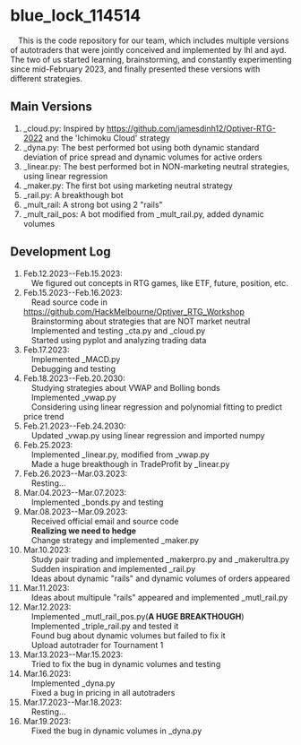 # blue_lock_114514

&ensp;&ensp;This is the code repository for our team, which includes multiple versions of autotraders that were jointly conceived and implemented by lhl and ayd. The two of us started learning, brainstorming, and constantly experimenting since mid-February 2023, and finally presented these versions with different strategies.

## Main Versions
1. _cloud.py: Inspired by https://github.com/jamesdinh12/Optiver-RTG-2022 and the 'Ichimoku Cloud' strategy
2. _dyna.py: The best performed bot using both dynamic standard deviation of price spread and dynamic volumes for active orders
3. _linear.py: The best performed bot in NON-marketing neutral strategies, using linear regression
4. _maker.py: The first bot using marketing neutral strategy
5. _rail.py: A breakthough bot
6. _mult_rail: A strong bot using 2 "rails"
7. _mult_rail_pos: A bot modified from _mult_rail.py, added dynamic volumes

## Development Log
1. Feb.12.2023--Feb.15.2023:\
&ensp;&ensp;We figured out concepts in RTG games, like ETF, future, position, etc.
2. Feb.15.2023--Feb.16.2023:\
&ensp;&ensp;Read source code in https://github.com/HackMelbourne/Optiver_RTG_Workshop \
&ensp;&ensp;Brainstorming about strategies that are NOT market neutral\
&ensp;&ensp;Implemented and testing _cta.py and _cloud.py\
&ensp;&ensp;Started using pyplot and analyzing trading data
3. Feb.17.2023:\
&ensp;&ensp;Implemented _MACD.py\
&ensp;&ensp;Debugging and testing
4. Feb.18.2023--Feb.20.2030:\
&ensp;&ensp;Studying strategies about VWAP and Bolling bonds\
&ensp;&ensp;Implemented _vwap.py\
&ensp;&ensp;Considering using linear regression and polynomial fitting to predict price trend
5. Feb.21.2023--Feb.24.2030:\
&ensp;&ensp;Updated _vwap.py using linear regression and imported numpy
6. Feb.25.2023:\
&ensp;&ensp;Implemented _linear.py, modified from _vwap.py\
&ensp;&ensp;Made a huge breakthough in TradeProfit by _linear.py
7. Feb.26.2023--Mar.03.2023:\
&ensp;&ensp;Resting...
8. Mar.04.2023--Mar.07.2023:\
&ensp;&ensp;Implemented _bonds.py and testing
9. Mar.08.2023--Mar.09.2023:\
&ensp;&ensp;Received official email and source code\
&ensp;&ensp;**Realizing we need to hedge**\
&ensp;&ensp;Change strategy and implemented _maker.py
10. Mar.10.2023:\
&ensp;&ensp;Study pair trading and implemented _makerpro.py and _makerultra.py\
&ensp;&ensp;Sudden inspiration and implemented _rail.py\
&ensp;&ensp;Ideas about dynamic "rails" and dynamic volumes of orders appeared
11. Mar.11.2023:\
&ensp;&ensp;Ideas about multipule "rails" appeared and implemented _mutl_rail.py
12. Mar.12.2023:\
&ensp;&ensp;Implemented _mutl_rail_pos.py(**A HUGE BREAKTHOUGH**)\
&ensp;&ensp;Implemented _triple_rail.py and tested it\
&ensp;&ensp;Found bug about dynamic volumes but failed to fix it\
&ensp;&ensp;Upload autotrader for Tournament 1
13. Mar.13.2023--Mar.15.2023:\
&ensp;&ensp;Tried to fix the bug in dynamic volumes and testing
14. Mar.16.2023:\
&ensp;&ensp;Implemented _dyna.py\
&ensp;&ensp;Fixed a bug in pricing in all autotraders
15. Mar.17.2023--Mar.18.2023:\
&ensp;&ensp;Resting...
16. Mar.19.2023:\
&ensp;&ensp;Fixed the bug in dynamic volumes in _dyna.py
